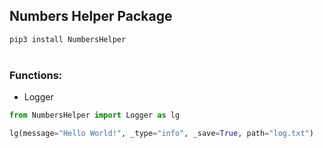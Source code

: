 ## Numbers Helper Package


```bash
pip3 install NumbersHelper
```
#

### Functions:

* Logger

```python
from NumbersHelper import Logger as lg

lg(message="Hello World!", _type="info", _save=True, path="log.txt")
```
